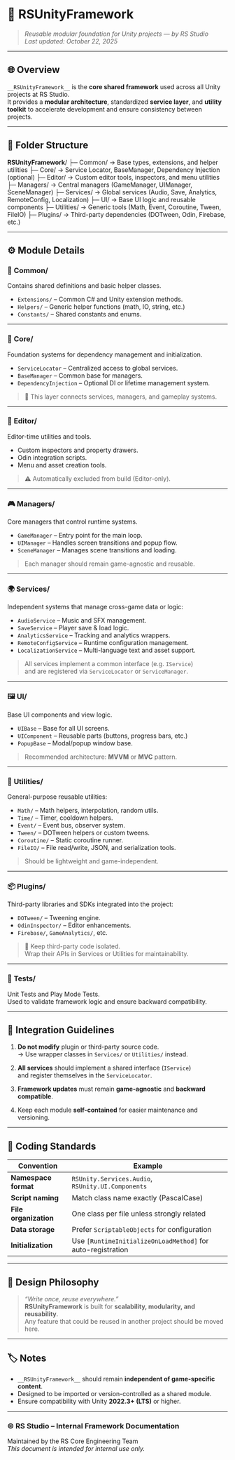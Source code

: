 # 🧩 **__RSUnityFramework__**
> _Reusable modular foundation for Unity projects — by RS Studio_  
> _Last updated: October 22, 2025_

---

## 🌐 Overview
`__RSUnityFramework__` is the **core shared framework** used across all Unity projects at RS Studio.  
It provides a **modular architecture**, standardized **service layer**, and **utility toolkit** to accelerate development and ensure consistency between projects.

---

## 📁 Folder Structure
__RSUnityFramework__/
├─ Common/ → Base types, extensions, and helper utilities
├─ Core/ → Service Locator, BaseManager, Dependency Injection (optional)
├─ Editor/ → Custom editor tools, inspectors, and menu utilities
├─ Managers/ → Central managers (GameManager, UIManager, SceneManager)
├─ Services/ → Global services (Audio, Save, Analytics, RemoteConfig, Localization)
├─ UI/ → Base UI logic and reusable components
├─ Utilities/ → Generic tools (Math, Event, Coroutine, Tween, FileIO)
├─ Plugins/ → Third-party dependencies (DOTween, Odin, Firebase, etc.)

---

## ⚙️ Module Details

### 🧱 **Common/**
Contains shared definitions and basic helper classes.
- `Extensions/` – Common C# and Unity extension methods.
- `Helpers/` – Generic helper functions (math, IO, string, etc.)
- `Constants/` – Shared constants and enums.

---

### 🧠 **Core/**
Foundation systems for dependency management and initialization.
- `ServiceLocator` – Centralized access to global services.
- `BaseManager` – Common base for managers.
- `DependencyInjection` – Optional DI or lifetime management system.

> 🧩 This layer connects services, managers, and gameplay systems.

---

### 🧰 **Editor/**
Editor-time utilities and tools.
- Custom inspectors and property drawers.  
- Odin integration scripts.  
- Menu and asset creation tools.

> ⚠️ Automatically excluded from build (Editor-only).

---

### 🎮 **Managers/**
Core managers that control runtime systems.
- `GameManager` – Entry point for the main loop.
- `UIManager` – Handles screen transitions and popup flow.
- `SceneManager` – Manages scene transitions and loading.

> Each manager should remain game-agnostic and reusable.

---

### 🌍 **Services/**
Independent systems that manage cross-game data or logic:
- `AudioService` – Music and SFX management.
- `SaveService` – Player save & load logic.
- `AnalyticsService` – Tracking and analytics wrappers.
- `RemoteConfigService` – Runtime configuration management.
- `LocalizationService` – Multi-language text and asset support.

> All services implement a common interface (e.g. `IService`)  
> and are registered via `ServiceLocator` or `ServiceManager`.

---

### 🖼️ **UI/**
Base UI components and view logic.
- `UIBase` – Base for all UI screens.
- `UIComponent` – Reusable parts (buttons, progress bars, etc.)
- `PopupBase` – Modal/popup window base.

> Recommended architecture: **MVVM** or **MVC** pattern.

---

### 🔧 **Utilities/**
General-purpose reusable utilities:
- `Math/` – Math helpers, interpolation, random utils.
- `Time/` – Timer, cooldown helpers.
- `Event/` – Event bus, observer system.
- `Tween/` – DOTween helpers or custom tweens.
- `Coroutine/` – Static coroutine runner.
- `FileIO/` – File read/write, JSON, and serialization tools.

> Should be lightweight and game-independent.

---

### 📦 **Plugins/**
Third-party libraries and SDKs integrated into the project:
- `DOTween/` – Tweening engine.
- `OdinInspector/` – Editor enhancements.
- `Firebase/`, `GameAnalytics/`, etc.

> 🧭 Keep third-party code isolated.  
> Wrap their APIs in Services or Utilities for maintainability.

---

### 🧪 **Tests/**
Unit Tests and Play Mode Tests.  
Used to validate framework logic and ensure backward compatibility.

---

## 🧩 Integration Guidelines

1. **Do not modify** plugin or third-party source code.  
   → Use wrapper classes in `Services/` or `Utilities/` instead.

2. **All services** should implement a shared interface (`IService`)  
   and register themselves in the `ServiceLocator`.

3. **Framework updates** must remain **game-agnostic** and **backward compatible**.

4. Keep each module **self-contained** for easier maintenance and versioning.

---

## 🧭 Coding Standards

| Convention | Example |
|-------------|----------|
| **Namespace format** | `RSUnity.Services.Audio`, `RSUnity.UI.Components` |
| **Script naming** | Match class name exactly (PascalCase) |
| **File organization** | One class per file unless strongly related |
| **Data storage** | Prefer `ScriptableObjects` for configuration |
| **Initialization** | Use `[RuntimeInitializeOnLoadMethod]` for auto-registration |

---

## 🧱 Design Philosophy

> _“Write once, reuse everywhere.”_  
> __RSUnityFramework__ is built for **scalability, modularity, and reusability**.  
> Any feature that could be reused in another project should be moved here.

---

## 🏷️ Notes
- `__RSUnityFramework__` should remain **independent of game-specific content**.  
- Designed to be imported or version-controlled as a shared module.  
- Ensure compatibility with Unity **2022.3+ (LTS)** or higher.

---

### © RS Studio – Internal Framework Documentation
Maintained by the RS Core Engineering Team  
_This document is intended for internal use only._
